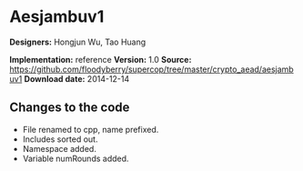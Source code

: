 # Aesjambuv1

**Designers:** Hongjun Wu, Tao Huang

**Implementation:** reference
**Version:** 1.0
**Source:** https://github.com/floodyberry/supercop/tree/master/crypto_aead/aesjambuv1
**Download date:** 2014-12-14

## Changes to the code

* File renamed to cpp, name prefixed.
* Includes sorted out.
* Namespace added.
* Variable numRounds added.
